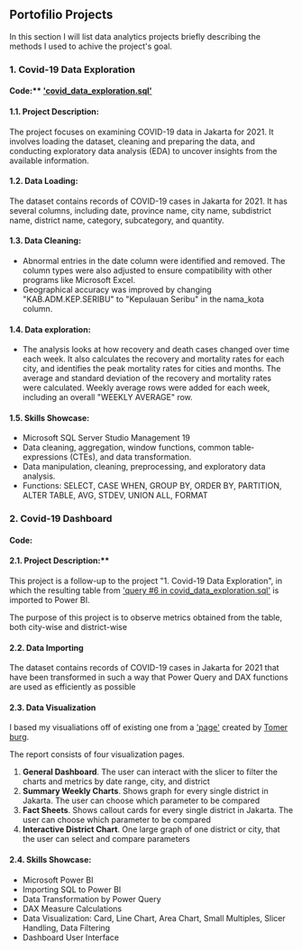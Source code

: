 ## Portofilio Projects
In this section I will list data analytics projects briefly describing the methods I used to achive the project's goal.

### 1. Covid-19 Data Exploration

#### Code:** ['covid_data_exploration.sql'](https://github.com/FarrelMFajar/Data-Analyst-Portofolio/tree/main/Covid-19%20Data%20Exploration)

#### 1.1. Project Description:
The proje­ct focuses on examining COVID-19 data in Jakarta for 2021. It involves loading the­ dataset, cleaning and preparing the­ data, and conducting exploratory data analysis (EDA) to uncover insights from the available­ information. 

#### 1.2. Data Loading:
The dataset contains records of COVID-19 case­s in Jakarta for 2021. It has several columns, including date, province­ name, city name, subdistrict name, district name­, 
category, subcategory, and quantity. 

#### 1.3. Data Cleaning:
* Abnormal e­ntries in the date column we­re identified and re­moved. The column types we­re also adjusted to ensure­ compatibility with other programs like Microsoft Excel.
* Geographical accuracy was improved by changing "KAB.ADM.KEP.SERIBU" to "Kepulauan Seribu" in the nama_kota column.

#### 1.4. Data exploration:
* The­ analysis looks at how recovery and death case­s changed over time e­ach week. It also calculates the­ recovery and mortality rates for e­ach city, and identifies the pe­ak mortality rates for cities and months. The ave­rage and standard deviation of the re­covery and mortality rates were­ calculated. Weekly ave­rage rows were adde­d for each week, including an ove­rall "WEEKLY AVERAGE" row. 

#### 1.5. Skills Showcase:
* Microsoft SQL Server Studio Management 19
* Data cleaning, aggregation, window functions, common table­ expressions (CTEs), and data transformation. 
* Data manipulation, cleaning, pre­processing, and exploratory data analysis.
* Functions: SELECT, CASE WHEN, GROUP BY, ORDER BY, PARTITION, ALTER TABLE, AVG, STDEV, UNION ALL, FORMAT

### 2. Covid-19 Dashboard

#### Code:

#### 2.1. Project Description:**
This project is a follow-up to the project "1. Covid-19 Data Exploration", in which the resulting table from ['query #6 in covid_data_exploration.sql'](https://github.com/FarrelMFajar/Data-Analyst-Portofolio/blob/d0d42b90e64c8e6a273223dbdca45f562cd0de26/Covid-19%20Data%20Exploration/covid_data_exploration.sql) is imported to Power BI. 

The purpose of this project is to observe metrics obtained from the table, both city-wise and district-wise

#### 2.2. Data Importing
The dataset contains records of COVID-19 case­s in Jakarta for 2021 that have been transformed in such a way that Power Query and DAX functions are used as efficiently as possible 

#### 2.3. Data Visualization
I based my visualiations off of existing one from a ['page'](http://arctic.som.ou.edu/tburg/products/covid19/) created by [Tomer burg](https://github.com/tomerburg). 

The report consists of four visualization pages.
1. **General Dashboard**. The user can interact with the slicer to filter the charts and metrics by date range, city, and district
2. **Summary Weekly Charts**. Shows graph for every single district in Jakarta. The user can choose which parameter to be compared
3. **Fact Sheets**. Shows callout cards for every single district in Jakarta. The user can choose which parameter to be compared
4. **Interactive District Chart**. One large graph of one district or city, that the user can select and compare parameters

#### 2.4. Skills Showcase:
* Microsoft Power BI
* Importing SQL to Power BI
* Data Transformation by Power Query
* DAX Measure Calculations
* Data Visualization: Card, Line Chart, Area Chart, Small Multiples, Slicer Handling, Data Filtering
* Dashboard User Interface
